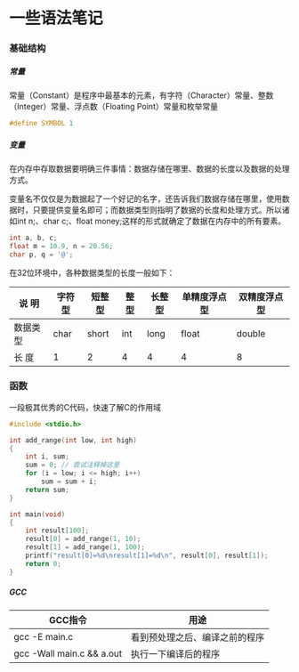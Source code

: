 # 一些语法笔记

### 基础结构

##### 常量

常量（Constant）是程序中最基本的元素，有字符（Character）常量、整数（Integer）常量、浮点数（Floating Point）常量和枚举常量

```c
#define SYMBOL 1
```

##### 变量

在内存中存取数据要明确三件事情：数据存储在哪里、数据的长度以及数据的处理方式。

变量名不仅仅是为数据起了一个好记的名字，还告诉我们数据存储在哪里，使用数据时，只要提供变量名即可；而数据类型则指明了数据的长度和处理方式。所以诸如int n;、char c;、float money;这样的形式就确定了数据在内存中的所有要素。


```c
int a, b, c;
float m = 10.9, n = 20.56;
char p, q = '@';
```

在32位环境中，各种数据类型的长度一般如下：

说 明|字符型 |短整型| 整型|  长整型 |单精度浮点型|  双精度浮点型
---|---|---|---|---|---|---
数据类型|    char|    short |  int| long|    float|   double
长  度  |  1   |2   |4   |4   |4   |8


### 函数

一段极其优秀的C代码，快速了解C的作用域


```c
#include <stdio.h>

int add_range(int low, int high)
{
    int i, sum;
    sum = 0; // 尝试注释掉这里
    for (i = low; i <= high; i++)
        sum = sum + i;
    return sum;
}

int main(void)
{
    int result[100];
    result[0] = add_range(1, 10);
    result[1] = add_range(1, 100);
    printf("result[0]=%d\nresult[1]=%d\n", result[0], result[1]);
    return 0;
}
```


##### GCC


GCC指令|用途
---|---
gcc -E main.c|看到预处理之后、编译之前的程序
gcc -Wall main.c && a.out|执行一下编译后的程序
